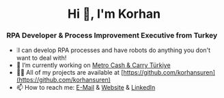 <h1 align="center">Hi 👋, I'm Korhan</h1>
<h3 align="left">RPA Developer & Process Improvement Executive from Turkey</h3>

- :grey_exclamation:I can develop RPA processes and have robots do anything you don't want to deal with!
- 🔭 I’m currently working on [Metro Cash & Carry Türkiye](https://www.metro-tr.com/)
- 👨‍💻 All of my projects are available at [https://github.com/korhansuren](https://github.com/korhansuren)
- 📫 How to reach me: [E-Mail](korhansuren@gmail.com) & [Website](http://korhansuren.com/) & [LinkedIn](https://www.linkedin.com/in/korhansuren/)
